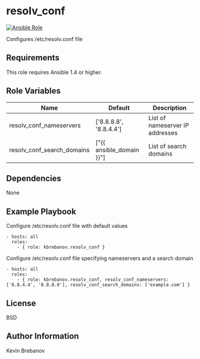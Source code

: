 resolv_conf
===========

[![Ansible Role](https://img.shields.io/ansible/role/3389.svg)](https://galaxy.ansible.com/list#/roles/3389)

Configures /etc/resolv.conf file

Requirements
------------

This role requires Ansible 1.4 or higher.

Role Variables
--------------

| Name                       | Default                  | Description                     |
|----------------------------|--------------------------|---------------------------------|
| resolv_conf_nameservers    | ['8.8.8.8', '8.8.4.4']   | List of nameserver IP addresses |
| resolv_conf_search_domains | ["{{ ansible_domain }}"] | List of search domains          |

Dependencies
------------

None

Example Playbook
----------------

Configure /etc/resolv.conf file with default values
```
- hosts: all
  roles:
    - { role: kbrebanov.resolv_conf }
```

Configure /etc/resolv.conf file specifying nameservers and a search domain
```
- hosts: all
  roles:
    - { role: kbrebanov.resolv_conf, resolv_conf_nameservers: ['8.8.4.4', '8.8.8.8'], resolv_conf_search_domains: ['example.com'] }
```

License
-------

BSD

Author Information
------------------

Kevin Brebanov
